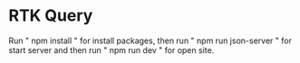 # RTK Query 



Run " npm install " for install packages, then run " npm run json-server " for start server and then run " npm run dev " for open site.

